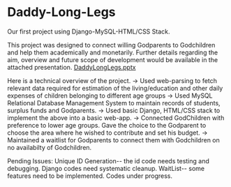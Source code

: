 # Daddy-Long-Legs
Our first project using Django-MySQL-HTML/CSS Stack.


This project was designed to connect willing Godparents to Godchildren and help them academically and monetarily.
Further details regarding the aim, overview and future scope of development would be available in the attached presentation.
[DaddyLongLegs.pptx](https://github.com/ASHWarriors/Daddy-Long-Legs/files/6230930/DaddyLongLegs.pptx)

Here is a technical overview of the project.
-> Used web-parsing to fetch relevant data required for estimation of the living/education and other daily expenses of children belonging to different age groups
-> Used MySQL Relational Database Management System to maintain records of students, surplus funds and Godparents.
-> Used basic Django, HTML/CSS stack to implement the above into a basic web-app.
-> Connected GodChildren with preference to lower age groups. Gave the choice to the Godparent to choose the area where he wished to contribute and set his budget.
-> Maintained a waitlist for Godparents to connect them with Godchildren on no availabilty of Godchildren.


Pending Issues:
Unique ID Generation-- the id code needs testing and debugging.
Django codes need systematic cleanup.
WaitList-- some features need to be implemented. Codes under progress.


